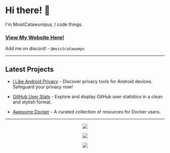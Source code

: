 # Hi there! 👋

I'm MoistCatawumpus, I code things.

### [**View My Website Here!**](https://moistcatawumpus.github.io/)

Add me on discord! - `@moistcatawumps`

---

## Latest Projects
- [I Like Android Privacy](https://moistcatawumpus.github.io/i-like-android-privacy/) - Discover privacy tools for Android devices. Safeguard your privacy now!

- [GitHub User Stats](https://moistcatawumpus.github.io/github-user-stats/) - Explore and display GitHub user statistics in a clean and stylish format.

- [Awesome Docker](https://moistcatawumpus.github.io/awesome-docker/) - A curated collection of resources for Docker users.

---
<p align="center">
  <img src=https://github-readme-stats.vercel.app/api?username=MoistCatawumpus&theme=tokyonight&hide_border=false&include_all_commits=true&count_private=true)>
</p>

<p align="center">
  <img src=https://github-contributor-stats.vercel.app/api?username=MoistCatawumpus&limit=5&theme=tokyonight&combine_all_yearly_contributions=true>
<p></p>

<p align="center">
  <img src=https://quotes-github-readme.vercel.app/api?type=horizontal&theme=tokyonight>
<p></p>
